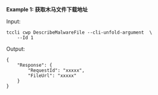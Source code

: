 **Example 1: 获取木马文件下载地址**



Input: 

```
tccli cwp DescribeMalwareFile --cli-unfold-argument  \
    --Id 1
```

Output: 
```
{
    "Response": {
        "RequestId": "xxxxx",
        "FileUrl": "xxxxx"
    }
}
```

